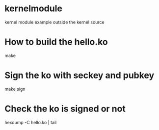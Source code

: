 # kernelmodule
kernel module example outside the kernel source

# How to build the hello.ko
make

# Sign the ko with seckey and pubkey
make sign

# Check the ko is signed or not
hexdump -C hello.ko | tail
